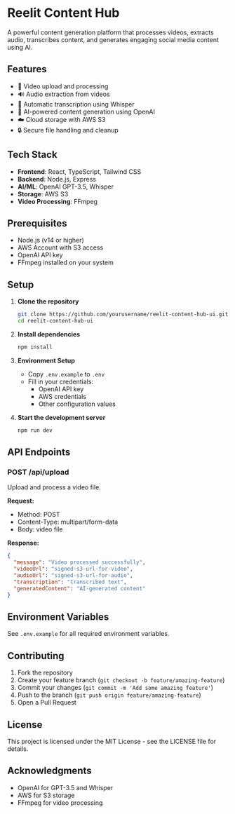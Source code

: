 # Reelit Content Hub

A powerful content generation platform that processes videos, extracts audio, transcribes content, and generates engaging social media content using AI.

## Features

- 🎥 Video upload and processing
- 🔊 Audio extraction from videos
- 📝 Automatic transcription using Whisper
- 🤖 AI-powered content generation using OpenAI
- ☁️ Cloud storage with AWS S3
- 🔒 Secure file handling and cleanup

## Tech Stack

- **Frontend**: React, TypeScript, Tailwind CSS
- **Backend**: Node.js, Express
- **AI/ML**: OpenAI GPT-3.5, Whisper
- **Storage**: AWS S3
- **Video Processing**: FFmpeg

## Prerequisites

- Node.js (v14 or higher)
- AWS Account with S3 access
- OpenAI API key
- FFmpeg installed on your system

## Setup

1. **Clone the repository**
   ```bash
   git clone https://github.com/yourusername/reelit-content-hub-ui.git
   cd reelit-content-hub-ui
   ```

2. **Install dependencies**
   ```bash
   npm install
   ```

3. **Environment Setup**
   - Copy `.env.example` to `.env`
   - Fill in your credentials:
     - OpenAI API key
     - AWS credentials
     - Other configuration values

4. **Start the development server**
   ```bash
   npm run dev
   ```

## API Endpoints

### POST /api/upload
Upload and process a video file.

**Request:**
- Method: POST
- Content-Type: multipart/form-data
- Body: video file

**Response:**
```json
{
  "message": "Video processed successfully",
  "videoUrl": "signed-s3-url-for-video",
  "audioUrl": "signed-s3-url-for-audio",
  "transcription": "transcribed text",
  "generatedContent": "AI-generated content"
}
```

## Environment Variables

See `.env.example` for all required environment variables.

## Contributing

1. Fork the repository
2. Create your feature branch (`git checkout -b feature/amazing-feature`)
3. Commit your changes (`git commit -m 'Add some amazing feature'`)
4. Push to the branch (`git push origin feature/amazing-feature`)
5. Open a Pull Request

## License

This project is licensed under the MIT License - see the LICENSE file for details.

## Acknowledgments

- OpenAI for GPT-3.5 and Whisper
- AWS for S3 storage
- FFmpeg for video processing
